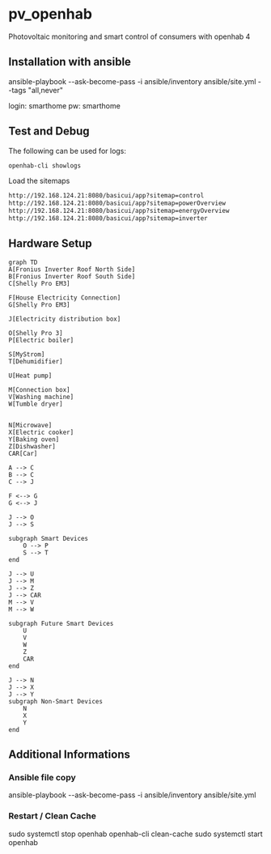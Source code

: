 # pv_openhab
Photovoltaic monitoring and smart control of consumers with openhab 4

## Installation with ansible

ansible-playbook --ask-become-pass -i ansible/inventory ansible/site.yml --tags "all,never"

login: smarthome
pw: smarthome

## Test and Debug

The following can be used for logs:
```sh
openhab-cli showlogs
```

Load the sitemaps
```sh
http://192.168.124.21:8080/basicui/app?sitemap=control
http://192.168.124.21:8080/basicui/app?sitemap=powerOverview
http://192.168.124.21:8080/basicui/app?sitemap=energyOverview
http://192.168.124.21:8080/basicui/app?sitemap=inverter
```

## Hardware Setup

```mermaid
graph TD
A[Fronius Inverter Roof North Side]
B[Fronius Inverter Roof South Side]
C[Shelly Pro EM3]

F[House Electricity Connection]
G[Shelly Pro EM3]

J[Electricity distribution box]

O[Shelly Pro 3]
P[Electric boiler]

S[MyStrom]
T[Dehumidifier]

U[Heat pump]

M[Connection box]
V[Washing machine]
W[Tumble dryer]


N[Microwave]
X[Electric cooker]
Y[Baking oven]
Z[Dishwasher]
CAR[Car]

A --> C
B --> C
C --> J

F <--> G
G <--> J

J --> O
J --> S

subgraph Smart Devices
    O --> P
    S --> T
end

J --> U
J --> M
J --> Z
J --> CAR
M --> V
M --> W

subgraph Future Smart Devices
    U
    V
    W
    Z
    CAR
end

J --> N
J --> X
J --> Y
subgraph Non-Smart Devices
    N
    X
    Y
end
```

## Additional Informations

### Ansible file copy
ansible-playbook --ask-become-pass -i ansible/inventory ansible/site.yml

### Restart / Clean Cache
sudo systemctl stop openhab
openhab-cli clean-cache
sudo systemctl start openhab

